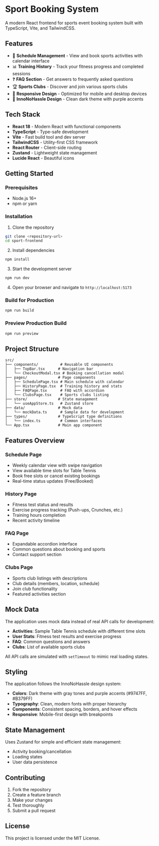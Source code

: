 # Sport Booking System

A modern React frontend for sports event booking system built with TypeScript, Vite, and TailwindCSS.

## Features

- 📅 **Schedule Management** - View and book sports activities with calendar interface
- 📊 **Training History** - Track your fitness progress and completed sessions
- ❓ **FAQ Section** - Get answers to frequently asked questions
- 🏆 **Sports Clubs** - Discover and join various sports clubs
- 📱 **Responsive Design** - Optimized for mobile and desktop devices
- 🎨 **InnoNoHassle Design** - Clean dark theme with purple accents

## Tech Stack

- **React 18** - Modern React with functional components
- **TypeScript** - Type-safe development
- **Vite** - Fast build tool and dev server
- **TailwindCSS** - Utility-first CSS framework
- **React Router** - Client-side routing
- **Zustand** - Lightweight state management
- **Lucide React** - Beautiful icons

## Getting Started

### Prerequisites

- Node.js 16+ 
- npm or yarn

### Installation

1. Clone the repository
```bash
git clone <repository-url>
cd sport-frontend
```

2. Install dependencies
```bash
npm install
```

3. Start the development server
```bash
npm run dev
```

4. Open your browser and navigate to `http://localhost:5173`

### Build for Production

```bash
npm run build
```

### Preview Production Build

```bash
npm run preview
```

## Project Structure

```
src/
├── components/          # Reusable UI components
│   ├── TopBar.tsx      # Navigation bar
│   └── CheckoutModal.tsx # Booking cancellation modal
├── pages/              # Page components
│   ├── SchedulePage.tsx # Main schedule with calendar
│   ├── HistoryPage.tsx  # Training history and stats
│   ├── FAQPage.tsx      # FAQ with accordion
│   └── ClubsPage.tsx    # Sports clubs listing
├── store/              # State management
│   └── useAppStore.ts   # Zustand store
├── data/               # Mock data
│   └── mockData.ts      # Sample data for development
├── types/              # TypeScript type definitions
│   └── index.ts         # Common interfaces
└── App.tsx             # Main app component
```

## Features Overview

### Schedule Page
- Weekly calendar view with swipe navigation
- View available time slots for Table Tennis
- Book free slots or cancel existing bookings
- Real-time status updates (Free/Booked)

### History Page  
- Fitness test status and results
- Exercise progress tracking (Push-ups, Crunches, etc.)
- Training hours completion
- Recent activity timeline

### FAQ Page
- Expandable accordion interface
- Common questions about booking and sports
- Contact support section

### Clubs Page
- Sports club listings with descriptions
- Club details (members, location, schedule)
- Join club functionality
- Featured activities section

## Mock Data

The application uses mock data instead of real API calls for development:

- **Activities**: Sample Table Tennis schedule with different time slots
- **User Stats**: Fitness test results and exercise progress
- **FAQ**: Common questions and answers
- **Clubs**: List of available sports clubs

All API calls are simulated with `setTimeout` to mimic real loading states.

## Styling

The application follows the InnoNoHassle design system:

- **Colors**: Dark theme with gray tones and purple accents (#9747FF, #B379FF)
- **Typography**: Clean, modern fonts with proper hierarchy
- **Components**: Consistent spacing, borders, and hover effects
- **Responsive**: Mobile-first design with breakpoints

## State Management

Uses Zustand for simple and efficient state management:

- Activity booking/cancellation
- Loading states
- User data persistence

## Contributing

1. Fork the repository
2. Create a feature branch
3. Make your changes
4. Test thoroughly
5. Submit a pull request

## License

This project is licensed under the MIT License.